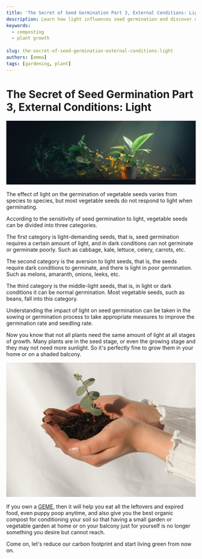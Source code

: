 ```yaml
---
title: 'The Secret of Seed Germination Part 3, External Conditions: Light'
description: Learn how light influences seed germination and discover optimal conditions to boost germination rates for different vegetable seeds.
keywords:
  - composting
  - plant growth

slug: the-secret-of-seed-germination-external-conditions-light
authors: [emma]
tags: [gardening, plant]
---
```


# The Secret of Seed Germination Part 3, External Conditions: Light


![](./img/img.png)


The effect of light on the germination of vegetable seeds varies from species to species, but most vegetable seeds do 
not respond to light when germinating.
<!-- truncate -->
According to the sensitivity of seed germination to light, vegetable seeds can be divided into three categories.

The first category is light-demanding seeds, that is, seed germination requires a certain amount of light, and in dark 
conditions can not germinate or germinate poorly. Such as cabbage, kale, lettuce, celery, carrots, etc.

The second category is the aversion to light seeds, that is, the seeds require dark conditions to germinate, and there 
is light in poor germination. Such as melons, amaranth, onions, leeks, etc.

The third category is the middle-light seeds, that is, in light or dark conditions it can be normal germination. Most 
vegetable seeds, such as beans, fall into this category.

Understanding the impact of light on seed germination can be taken in the sowing or germination process to take appropriate 
measures to improve the germination rate and seedling rate.

Now you know that not all plants need the same amount of light at all stages of growth. Many plants are in the seed stage, 
or even the growing stage and they may not need more sunlight. So it's perfectly fine to grow them in your home or on a 
shaded balcony.

![](./img/img_1.png)

If you own a [GEME](https://www.geme.bio/product/geme), then it will help you eat all the leftovers and expired food, even puppy poop anytime, and also give 
you the best organic compost for conditioning your soil so that having a small garden or vegetable garden at home or on 
your balcony just for yourself is no longer something you desire but cannot reach.

Come on, let's reduce our carbon footprint and start living green from now on.
